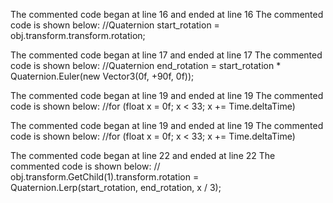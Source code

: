 The commented code began at line 16 and ended at line 16
The commented code is shown below:
       //Quaternion start_rotation = obj.transform.transform.rotation;


The commented code began at line 17 and ended at line 17
The commented code is shown below:
       //Quaternion end_rotation = start_rotation * Quaternion.Euler(new Vector3(0f, +90f, 0f));


The commented code began at line 19 and ended at line 19
The commented code is shown below:
        //for (float x = 0f; x < 33; x += Time.deltaTime)


The commented code began at line 19 and ended at line 19
The commented code is shown below:
        //for (float x = 0f; x < 33; x += Time.deltaTime)


The commented code began at line 22 and ended at line 22
The commented code is shown below:
         // obj.transform.GetChild(1).transform.rotation = Quaternion.Lerp(start_rotation, end_rotation, x / 3);


